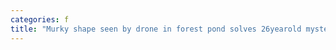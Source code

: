 ```yaml
---
categories: f
title: "Murky shape seen by drone in forest pond solves 26yearold mystery Texas cops say"
---
```

